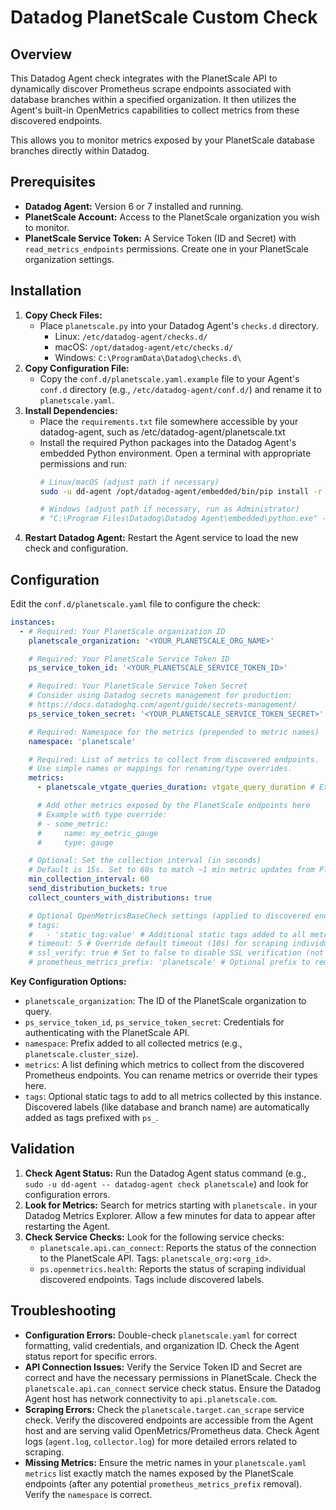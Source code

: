 # Datadog PlanetScale Custom Check

## Overview

This Datadog Agent check integrates with the PlanetScale API to dynamically discover Prometheus scrape endpoints associated with database branches within a specified organization. It then utilizes the Agent's built-in OpenMetrics capabilities to collect metrics from these discovered endpoints.

This allows you to monitor metrics exposed by your PlanetScale database branches directly within Datadog.

## Prerequisites

*   **Datadog Agent:** Version 6 or 7 installed and running.
*   **PlanetScale Account:** Access to the PlanetScale organization you wish to monitor.
*   **PlanetScale Service Token:** A Service Token (ID and Secret) with `read_metrics_endpoints` permissions. Create one in your PlanetScale organization settings.

## Installation

1.  **Copy Check Files:**
    *   Place `planetscale.py` into your Datadog Agent's `checks.d` directory.
        *   Linux: `/etc/datadog-agent/checks.d/`
        *   macOS: `/opt/datadog-agent/etc/checks.d/`
        *   Windows: `C:\ProgramData\Datadog\checks.d\`
2.  **Copy Configuration File:**
    *   Copy the `conf.d/planetscale.yaml.example` file to your Agent's `conf.d` directory (e.g., `/etc/datadog-agent/conf.d/`) and rename it to `planetscale.yaml`.
3.  **Install Dependencies:**
    * Place the `requirements.txt` file somewhere accessible by your datadog-agent, such as /etc/datadog-agent/planetscale.txt
    *   Install the required Python packages into the Datadog Agent's embedded Python environment. Open a terminal with appropriate permissions and run:
        ```bash
        # Linux/macOS (adjust path if necessary)
        sudo -u dd-agent /opt/datadog-agent/embedded/bin/pip install -r /etc/datadog-agent/planetscale.txt

        # Windows (adjust path if necessary, run as Administrator)
        # "C:\Program Files\Datadog\Datadog Agent\embedded\python.exe" -m pip install -r "C:\ProgramData\Datadog\planetscale.txt"
        ```
4.  **Restart Datadog Agent:** Restart the Agent service to load the new check and configuration.

## Configuration

Edit the `conf.d/planetscale.yaml` file to configure the check:

```yaml
instances:
  - # Required: Your PlanetScale organization ID
    planetscale_organization: '<YOUR_PLANETSCALE_ORG_NAME>'

    # Required: Your PlanetScale Service Token ID
    ps_service_token_id: '<YOUR_PLANETSCALE_SERVICE_TOKEN_ID>'

    # Required: Your PlanetScale Service Token Secret
    # Consider using Datadog secrets management for production:
    # https://docs.datadoghq.com/agent/guide/secrets-management/
    ps_service_token_secret: '<YOUR_PLANETSCALE_SERVICE_TOKEN_SECRET>'

    # Required: Namespace for the metrics (prepended to metric names)
    namespace: 'planetscale'

    # Required: List of metrics to collect from discovered endpoints.
    # Use simple names or mappings for renaming/type overrides.
    metrics:
      - planetscale_vtgate_queries_duration: vtgate_query_duration # Example: Rename metric

      # Add other metrics exposed by the PlanetScale endpoints here
      # Example with type override:
      # - some_metric:
      #     name: my_metric_gauge
      #     type: gauge

    # Optional: Set the collection interval (in seconds)
    # Default is 15s. Set to 60s to match ~1 min metric updates from PlanetScale.
    min_collection_interval: 60
    send_distribution_buckets: true
    collect_counters_with_distributions: true

    # Optional OpenMetricsBaseCheck settings (applied to discovered endpoints)
    # tags:
    #   - 'static_tag:value' # Additional static tags added to all metrics
    # timeout: 5 # Override default timeout (10s) for scraping individual endpoints
    # ssl_verify: true # Set to false to disable SSL verification (not recommended)
    # prometheus_metrics_prefix: 'planetscale' # Optional prefix to remove from metric names
```

**Key Configuration Options:**

*   `planetscale_organization`: The ID of the PlanetScale organization to query.
*   `ps_service_token_id`, `ps_service_token_secret`: Credentials for authenticating with the PlanetScale API.
*   `namespace`: Prefix added to all collected metrics (e.g., `planetscale.cluster_size`).
*   `metrics`: A list defining which metrics to collect from the discovered Prometheus endpoints. You can rename metrics or override their types here.
*   `tags`: Optional static tags to add to all metrics collected by this instance. Discovered labels (like database and branch name) are automatically added as tags prefixed with `ps_`.

## Validation

1.  **Check Agent Status:** Run the Datadog Agent status command (e.g., `sudo -u dd-agent -- datadog-agent check planetscale`) and look for configuration errors.
2.  **Look for Metrics:** Search for metrics starting with `planetscale.` in your Datadog Metrics Explorer. Allow a few minutes for data to appear after restarting the Agent.
3.  **Check Service Checks:** Look for the following service checks:
    *   `planetscale.api.can_connect`: Reports the status of the connection to the PlanetScale API. Tags: `planetscale_org:<org_id>`.
    *   `ps.openmetrics.health`: Reports the status of scraping individual discovered endpoints. Tags include discovered labels.

## Troubleshooting

*   **Configuration Errors:** Double-check `planetscale.yaml` for correct formatting, valid credentials, and organization ID. Check the Agent status report for specific errors.
*   **API Connection Issues:** Verify the Service Token ID and Secret are correct and have the necessary permissions in PlanetScale. Check the `planetscale.api.can_connect` service check status. Ensure the Datadog Agent host has network connectivity to `api.planetscale.com`.
*   **Scraping Errors:** Check the `planetscale.target.can_scrape` service check. Verify the discovered endpoints are accessible from the Agent host and are serving valid OpenMetrics/Prometheus data. Check Agent logs (`agent.log`, `collector.log`) for more detailed errors related to scraping.
*   **Missing Metrics:** Ensure the metric names in your `planetscale.yaml` `metrics` list exactly match the names exposed by the PlanetScale endpoints (after any potential `prometheus_metrics_prefix` removal). Verify the `namespace` is correct.
